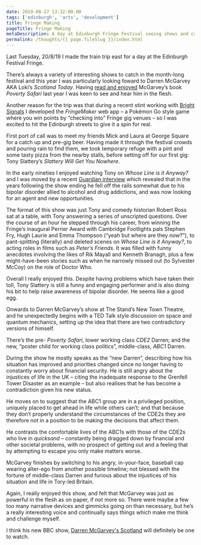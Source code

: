 ```yaml
---
date: 2019-08-27 13:32:00.00
tags: ['edinburgh', 'arts', 'development']
title: Fringe Making
pageTitle: Fringe Making
metaDescription: A day at Edinburgh Fringe Festival seeing shows and catching up with old friends 
permalink: /thoughts/{{ page.fileSlug }}/index.html
---
```


Last Tuesday, 20/8/19 I made the train trip east for a day at the Edinburgh Festival Fringe. 

There’s always a variety of interesting shows to catch in the month-long festival and this year I was particularly looking foward to Darren McGarvey <abbr>AKA</abbr> Loki’s _Scotland Today_. Having [read and enjoyed](https://previous.fuzzylogic.me/thoughts/poverty-safari-by-darren-mcgarvey) McGarvey’s book _Poverty Safari_ last year I was keen to see and hear him in the flesh.

Another reason for the trip was that during a recent stint working with [Bright Signals](https://brightsignals.co.uk/) I developed the _FringeMaker_ web app – a Pokémon Go style game where you win points by “checking into” Fringe gig venues – so I was excited to hit the Edinburgh streets to give it a spin for real.

First port of call was to meet my friends Mick and Laura at George Square for a catch up and pre-gig beer. Having made it through the festival crowds and pouring rain to find them, we took temporary refuge with a pint and some tasty pizza from the nearby stalls, before setting off for our first gig: <span class="nobreak">Tony Slattery’s _Slattery Will Get You Nowhere_</span>.

In the early nineties I enjoyed watching Tony on _Whose Line is it Anyway?_ and I was moved by a recent [Guardian interview](https://www.theguardian.com/lifeandstyle/2019/apr/29/tony-slattery-had-very-happy-time-went-slightly-barmy) which revealed that in the years following the show ending he fell off the rails somewhat due to his bipolar disorder allied to alcohol and drug addictions, and was now looking for an agent and new opportunities.

The format of this show was just Tony and comedy historian Robert Ross sat at a table, with Tony answering a series of unscripted questions. Over the course of an hour he stepped through his career, from winning the Fringe’s inaugural Perrier Award with Cambridge Footlights pals Stephen Fry, Hugh Laurie and Emma Thompson (“yeah but where are they _now_?”), to pant-splitting (literally) and deleted scenes on _Whose Line is it Anyway?_, to acting roles in films such as _Peter’s Friends_. It was filled with funny anecdotes involving the likes of Rik Mayall and Kenneth Branagh, plus a few might-have-been stories such as when he narrowly missed out (to Sylvester McCoy) on the role of Doctor Who. 

Overall I really enjoyed this. Despite having problems which have taken their toll, Tony Slattery is still a funny and engaging performer and is also doing his bit to help raise awareness of bipolar disorder. He seems like a good egg.

Onwards to Darren McGarvey’s show at The Stand’s New Town Theatre, and he unexpectedly begins with a TED Talk style discussion on space and quantum mechanics, setting up the idea that there are two contradictory versions of himself. 

There’s the pre- _Poverty Safari_, lower working class _CDE2_ Darren; and the new, “poster child for working class politics”, middle-class, _ABC1_ Darren.

During the show he mostly speaks as the “new Darren”, describing how his situation has improved and priorities changed since no longer having to constantly worry about financial security. He is still angry about the injustices of life in the <abbr>UK</abbr> – citing the inadequate response to the Grenfell Tower Disaster as an example – but also realises that he has become a contradiction given his new status. 

He moves on to suggest that the ABC1 group are in a privileged position, uniquely placed to get ahead in life while others can’t; and that because they don’t properly understand the circumstances of the CDE2s they are therefore not in a position to be making the decisions that affect them.

He contrasts the comfortable lives of the ABC1s with those of the CDE2s who live in _quicksand_ – constantly being dragged down by financial and other societal problems, with no prospect of getting out and a feeling that by attempting to escape you only make matters worse. 

McGarvey finishes by switching to his angry, in-your-face, baseball cap wearing alter-ego from another possible timeline; not blessed with the fortune of middle-class Darren and furious about the injustices of his situation and life in Tory-led Britain.

Again, I really enjoyed this show, and felt that McGarvey was just as powerful in the flesh as on paper, if not more so. There were maybe a few too many narrative devices and gimmicks going on than necessary, but he’s a really interesting voice and continually says things which make me think and challenge myself.

I think his new BBC show, [Darren McGarvey's Scotland](https://www.bbc.co.uk/programmes/m00087lh) will definitely be one to watch.



